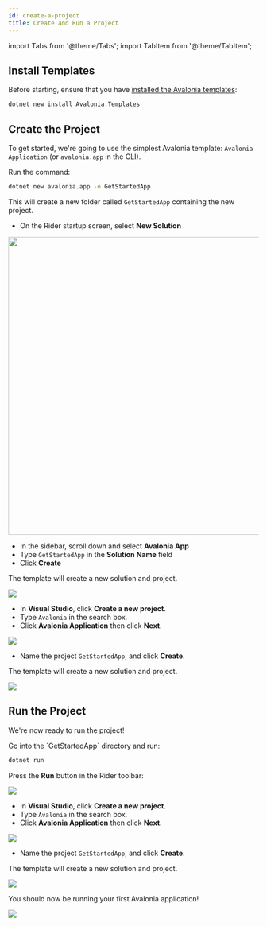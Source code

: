 ```yaml
---
id: create-a-project
title: Create and Run a Project
---
```


import Tabs from '@theme/Tabs';
import TabItem from '@theme/TabItem';

## Install Templates

Before starting, ensure that you have [installed the Avalonia templates](../install.md):

```bash
dotnet new install Avalonia.Templates
```

## Create the Project

To get started, we're going to use the simplest Avalonia template: `Avalonia Application` (or `avalonia.app` in the CLI).

<Tabs>
  <TabItem value="cli" label="Comand Line" default>
Run the command:

```bash
dotnet new avalonia.app -o GetStartedApp
```

This will create a new folder called `GetStartedApp` containing the new project.
  </TabItem>
  <TabItem value="rider" label="Rider">

- On the Rider startup screen, select **New Solution**

<div style={{textAlign: 'center'}}>
    <img src="/img/get-started/test-drive/rider-splashscreen.png" width="600"/>
</div>

- In the sidebar, scroll down and select **Avalonia App**
- Type `GetStartedApp` in the **Solution Name** field
- Click **Create**

The template will create a new solution and project.

<div style={{textAlign: 'center'}}>
    <img src="/img/get-started/test-drive/rider-solution.png"/>
</div>

  </TabItem>
  <TabItem value="vs" label="Visual Studio">

- In **Visual Studio**, click **Create a new project**.
- Type `Avalonia` in the search box.
- Click **Avalonia Application** then click **Next**.

<div style={{textAlign: 'center'}}>
    <img src="/img/get-started/choose-a-solution-template/image (31) (1) (1).png" />
</div>

- Name the project `GetStartedApp`, and click **Create**.

The template will create a new solution and project.

<div style={{textAlign: 'center'}}>
    <img src="/img/get-started/choose-a-solution-template/image (27) (1).png" />
</div>
  </TabItem>
</Tabs>

## Run the Project

We're now ready to run the project!

<Tabs>
  <TabItem value="cli" label="Comand Line" default>
Go into the `GetStartedApp` directory and run:

```bash
dotnet run
```
  </TabItem>
  <TabItem value="rider" label="Rider">

Press the **Run** button in the Rider toolbar:

<div style={{textAlign: 'center'}}>
    <img src="/img/get-started/test-drive/rider-run.png"/>
</div>
  </TabItem>
  <TabItem value="vs" label="Visual Studio">

- In **Visual Studio**, click **Create a new project**.
- Type `Avalonia` in the search box.
- Click **Avalonia Application** then click **Next**.

<div style={{textAlign: 'center'}}>
    <img src="/img/get-started/choose-a-solution-template/image (31) (1) (1).png" />
</div>

- Name the project `GetStartedApp`, and click **Create**.

The template will create a new solution and project.

<div style={{textAlign: 'center'}}>
    <img src="/img/get-started/choose-a-solution-template/image (27) (1).png" />
</div>
  </TabItem>
</Tabs>

You should now be running your first Avalonia application!

<div style={{textAlign: 'center'}}>
    <img src="/img/get-started/test-drive/initial-window.png" />
</div>

